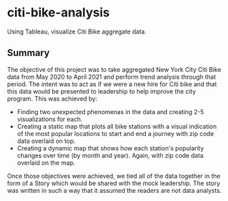 # citi-bike-analysis
Using Tableau, visualize Citi Bike aggregate data.

## Summary
The objective of this project was to take aggregated New York City Citi Bike data from May 2020 to April 2021 and perform trend analysis through that period. The intent was to act as if we were a new hire for Citi bike and that this data would be presented to leadership to help improve the city program. This was achieved by:

* Finding two unexpected phenomenas in the data and creating 2-5 visualizations for each.
* Creating a static map that plots all bike stations with a visual indication of the most popular locations to start and end a journey with zip code data overlaid on top.
* Creating a dynamic map that shows how each station's popularity changes over time (by month and year). Again, with zip code data overlaid on the map.

Once those objectives were achieved, we tied all of the data together in the form of a Story which would be shared with the mock leadership. The story was written in such a way that it assumed the readers are not data analysts.


